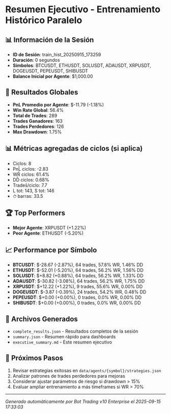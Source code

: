 # Resumen Ejecutivo - Entrenamiento Histórico Paralelo

## 📊 Información de la Sesión
- **ID de Sesión**: train_hist_20250915_173259
- **Duración**: 0 segundos
- **Símbolos**: BTCUSDT, ETHUSDT, SOLUSDT, ADAUSDT, XRPUSDT, DOGEUSDT, PEPEUSDT, SHIBUSDT
- **Balance Inicial por Agente**: $1,000.00

## 🎯 Resultados Globales
- **PnL Promedio por Agente**: $-11.79 (-1.18%)
- **Win Rate Global**: 56.4%
- **Total de Trades**: 289
- **Trades Ganadores**: 163
- **Trades Perdedores**: 126
- **Max Drawdown**: 1.75%

## 📊 Métricas agregadas de ciclos (si aplica)
- Ciclos: 8
- PnL̄ ciclos: -2.83
- WR̄ ciclos: 61.4%
- DD̄ ciclos: 0.68%
- Trades̄/ciclo: 7.7
- L tot: 143, S tot: 146
- ⏱̄ barras: 33.5


## 🏆 Top Performers
- **Mejor Agente**: XRPUSDT (+1.22%)
- **Peor Agente**: ETHUSDT (-5.20%)

## 📈 Performance por Símbolo
- **BTCUSDT**: $-28.67 (-2.87%), 64 trades, 57.8% WR, 1.46% DD
- **ETHUSDT**: $-52.01 (-5.20%), 64 trades, 56.2% WR, 1.56% DD
- **SOLUSDT**: $+8.82 (+0.88%), 64 trades, 56.2% WR, 1.33% DD
- **ADAUSDT**: $-30.82 (-3.08%), 64 trades, 56.2% WR, 1.75% DD
- **XRPUSDT**: $+12.22 (+1.22%), 9 trades, 55.6% WR, 0.00% DD
- **DOGEUSDT**: $-3.87 (-0.39%), 24 trades, 54.2% WR, 0.48% DD
- **PEPEUSDT**: $+0.00 (+0.00%), 0 trades, 0.0% WR, 0.00% DD
- **SHIBUSDT**: $+0.00 (+0.00%), 0 trades, 0.0% WR, 0.00% DD

## 📁 Archivos Generados
- `complete_results.json` - Resultados completos de la sesión
- `summary.json` - Resumen rápido para dashboards
- `executive_summary.md` - Este resumen ejecutivo

## 🎯 Próximos Pasos
1. Revisar estrategias exitosas en `data/agents/{symbol}/strategies.json`
2. Analizar patrones de trades perdedores para mejoras
3. Considerar ajustar parámetros de riesgo si drawdown > 15%
4. Evaluar ampliar entrenamiento a más timeframes si WR > 70%

---
*Generado automáticamente por Bot Trading v10 Enterprise el 2025-09-15 17:33:03*
